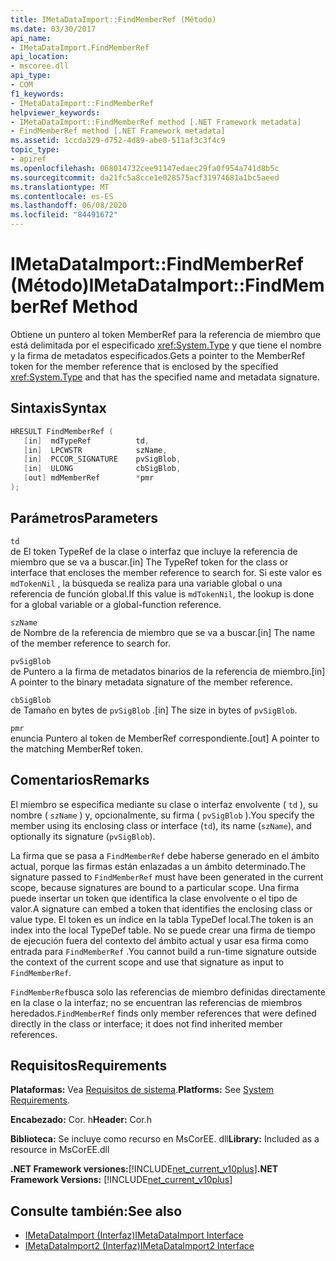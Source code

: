 ```yaml
---
title: IMetaDataImport::FindMemberRef (Método)
ms.date: 03/30/2017
api_name:
- IMetaDataImport.FindMemberRef
api_location:
- mscoree.dll
api_type:
- COM
f1_keywords:
- IMetaDataImport::FindMemberRef
helpviewer_keywords:
- IMetaDataImport::FindMemberRef method [.NET Framework metadata]
- FindMemberRef method [.NET Framework metadata]
ms.assetid: 1ccda329-d752-4d89-abe8-511af3c3f4c9
topic_type:
- apiref
ms.openlocfilehash: 068014732cee91147edaec29fa0f954a741d8b5c
ms.sourcegitcommit: da21fc5a8cce1e028575acf31974681a1bc5aeed
ms.translationtype: MT
ms.contentlocale: es-ES
ms.lasthandoff: 06/08/2020
ms.locfileid: "84491672"
---
```

# <a name="imetadataimportfindmemberref-method"></a><span data-ttu-id="a5bd7-102">IMetaDataImport::FindMemberRef (Método)</span><span class="sxs-lookup"><span data-stu-id="a5bd7-102">IMetaDataImport::FindMemberRef Method</span></span>
<span data-ttu-id="a5bd7-103">Obtiene un puntero al token MemberRef para la referencia de miembro que está delimitada por el especificado <xref:System.Type> y que tiene el nombre y la firma de metadatos especificados.</span><span class="sxs-lookup"><span data-stu-id="a5bd7-103">Gets a pointer to the MemberRef token for the member reference that is enclosed by the specified <xref:System.Type> and that has the specified name and metadata signature.</span></span>  
  
## <a name="syntax"></a><span data-ttu-id="a5bd7-104">Sintaxis</span><span class="sxs-lookup"><span data-stu-id="a5bd7-104">Syntax</span></span>  
  
```cpp  
HRESULT FindMemberRef (  
   [in]  mdTypeRef          td,  
   [in]  LPCWSTR            szName,
   [in]  PCCOR_SIGNATURE    pvSigBlob,
   [in]  ULONG              cbSigBlob,
   [out] mdMemberRef        *pmr  
);  
```  
  
## <a name="parameters"></a><span data-ttu-id="a5bd7-105">Parámetros</span><span class="sxs-lookup"><span data-stu-id="a5bd7-105">Parameters</span></span>  
 `td`  
 <span data-ttu-id="a5bd7-106">de El token TypeRef de la clase o interfaz que incluye la referencia de miembro que se va a buscar.</span><span class="sxs-lookup"><span data-stu-id="a5bd7-106">[in] The TypeRef token for the class or interface that encloses the member reference to search for.</span></span> <span data-ttu-id="a5bd7-107">Si este valor es `mdTokenNil` , la búsqueda se realiza para una variable global o una referencia de función global.</span><span class="sxs-lookup"><span data-stu-id="a5bd7-107">If this value is `mdTokenNil`, the lookup is done for a global variable or a global-function reference.</span></span>  
  
 `szName`  
 <span data-ttu-id="a5bd7-108">de Nombre de la referencia de miembro que se va a buscar.</span><span class="sxs-lookup"><span data-stu-id="a5bd7-108">[in] The name of the member reference to search for.</span></span>  
  
 `pvSigBlob`  
 <span data-ttu-id="a5bd7-109">de Puntero a la firma de metadatos binarios de la referencia de miembro.</span><span class="sxs-lookup"><span data-stu-id="a5bd7-109">[in] A pointer to the binary metadata signature of the member reference.</span></span>  
  
 `cbSigBlob`  
 <span data-ttu-id="a5bd7-110">de Tamaño en bytes de `pvSigBlob` .</span><span class="sxs-lookup"><span data-stu-id="a5bd7-110">[in] The size in bytes of `pvSigBlob`.</span></span>  
  
 `pmr`  
 <span data-ttu-id="a5bd7-111">enuncia Puntero al token de MemberRef correspondiente.</span><span class="sxs-lookup"><span data-stu-id="a5bd7-111">[out] A pointer to the matching MemberRef token.</span></span>  
  
## <a name="remarks"></a><span data-ttu-id="a5bd7-112">Comentarios</span><span class="sxs-lookup"><span data-stu-id="a5bd7-112">Remarks</span></span>  
 <span data-ttu-id="a5bd7-113">El miembro se especifica mediante su clase o interfaz envolvente ( `td` ), su nombre ( `szName` ) y, opcionalmente, su firma ( `pvSigBlob` ).</span><span class="sxs-lookup"><span data-stu-id="a5bd7-113">You specify the member using its enclosing class or interface (`td`), its name (`szName`), and optionally its signature (`pvSigBlob`).</span></span>  
  
 <span data-ttu-id="a5bd7-114">La firma que se pasa a `FindMemberRef` debe haberse generado en el ámbito actual, porque las firmas están enlazadas a un ámbito determinado.</span><span class="sxs-lookup"><span data-stu-id="a5bd7-114">The signature passed to `FindMemberRef` must have been generated in the current scope, because signatures are bound to a particular scope.</span></span> <span data-ttu-id="a5bd7-115">Una firma puede insertar un token que identifica la clase envolvente o el tipo de valor.</span><span class="sxs-lookup"><span data-stu-id="a5bd7-115">A signature can embed a token that identifies the enclosing class or value type.</span></span> <span data-ttu-id="a5bd7-116">El token es un índice en la tabla TypeDef local.</span><span class="sxs-lookup"><span data-stu-id="a5bd7-116">The token is an index into the local TypeDef table.</span></span> <span data-ttu-id="a5bd7-117">No se puede crear una firma de tiempo de ejecución fuera del contexto del ámbito actual y usar esa firma como entrada para `FindMemberRef` .</span><span class="sxs-lookup"><span data-stu-id="a5bd7-117">You cannot build a run-time signature outside the context of the current scope and use that signature as input to `FindMemberRef`.</span></span>  
  
 <span data-ttu-id="a5bd7-118">`FindMemberRef`busca solo las referencias de miembro definidas directamente en la clase o la interfaz; no se encuentran las referencias de miembros heredados.</span><span class="sxs-lookup"><span data-stu-id="a5bd7-118">`FindMemberRef` finds only member references that were defined directly in the class or interface; it does not find inherited member references.</span></span>  
  
## <a name="requirements"></a><span data-ttu-id="a5bd7-119">Requisitos</span><span class="sxs-lookup"><span data-stu-id="a5bd7-119">Requirements</span></span>  
 <span data-ttu-id="a5bd7-120">**Plataformas:** Vea [Requisitos de sistema](../../get-started/system-requirements.md).</span><span class="sxs-lookup"><span data-stu-id="a5bd7-120">**Platforms:** See [System Requirements](../../get-started/system-requirements.md).</span></span>  
  
 <span data-ttu-id="a5bd7-121">**Encabezado:** Cor. h</span><span class="sxs-lookup"><span data-stu-id="a5bd7-121">**Header:** Cor.h</span></span>  
  
 <span data-ttu-id="a5bd7-122">**Biblioteca:** Se incluye como recurso en MsCorEE. dll</span><span class="sxs-lookup"><span data-stu-id="a5bd7-122">**Library:** Included as a resource in MsCorEE.dll</span></span>  
  
 <span data-ttu-id="a5bd7-123">**.NET Framework versiones:**[!INCLUDE[net_current_v10plus](../../../../includes/net-current-v10plus-md.md)]</span><span class="sxs-lookup"><span data-stu-id="a5bd7-123">**.NET Framework Versions:** [!INCLUDE[net_current_v10plus](../../../../includes/net-current-v10plus-md.md)]</span></span>  
  
## <a name="see-also"></a><span data-ttu-id="a5bd7-124">Consulte también:</span><span class="sxs-lookup"><span data-stu-id="a5bd7-124">See also</span></span>

- [<span data-ttu-id="a5bd7-125">IMetaDataImport (Interfaz)</span><span class="sxs-lookup"><span data-stu-id="a5bd7-125">IMetaDataImport Interface</span></span>](imetadataimport-interface.md)
- [<span data-ttu-id="a5bd7-126">IMetaDataImport2 (Interfaz)</span><span class="sxs-lookup"><span data-stu-id="a5bd7-126">IMetaDataImport2 Interface</span></span>](imetadataimport2-interface.md)
